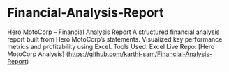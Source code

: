 # Financial-Analysis-Report
Hero MotoCorp – Financial Analysis Report   A structured financial analysis report built from Hero MotoCorp’s statements. Visualized key performance metrics and profitability using Excel.   Tools Used: Excel   Live Repo: [Hero MotoCorp Analysis] (https://github.com/karthi-sam/Financial-Analysis-Report)
